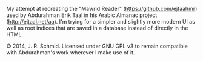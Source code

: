 My attempt at recreating the "Mawrid Reader" (https://github.com/ejtaal/mr) used by Abdurahman Erik Taal in his Arabic Almanac project (http://ejtaal.net/aa). I'm trying for a simpler and slightly more modern UI as well as root indices that are saved in a database instead of directly in the HTML.

© 2014, J. R. Schmid.
Licensed under GNU GPL v3 to remain compatible with Abdurahman's work wherever I make use of it.
